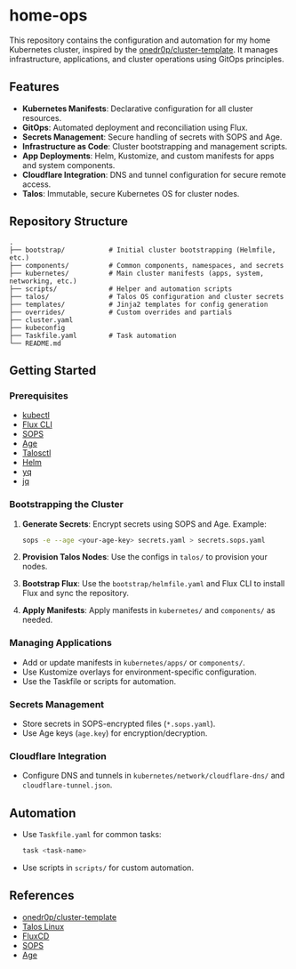 # home-ops

This repository contains the configuration and automation for my home Kubernetes cluster, inspired by the [onedr0p/cluster-template](https://github.com/onedr0p/cluster-template). It manages infrastructure, applications, and cluster operations using GitOps principles.

## Features

- **Kubernetes Manifests**: Declarative configuration for all cluster resources.
- **GitOps**: Automated deployment and reconciliation using Flux.
- **Secrets Management**: Secure handling of secrets with SOPS and Age.
- **Infrastructure as Code**: Cluster bootstrapping and management scripts.
- **App Deployments**: Helm, Kustomize, and custom manifests for apps and system components.
- **Cloudflare Integration**: DNS and tunnel configuration for secure remote access.
- **Talos**: Immutable, secure Kubernetes OS for cluster nodes.

## Repository Structure

```none
.
├── bootstrap/           # Initial cluster bootstrapping (Helmfile, etc.)
├── components/          # Common components, namespaces, and secrets
├── kubernetes/          # Main cluster manifests (apps, system, networking, etc.)
├── scripts/             # Helper and automation scripts
├── talos/               # Talos OS configuration and cluster secrets
├── templates/           # Jinja2 templates for config generation
├── overrides/           # Custom overrides and partials
├── cluster.yaml
├── kubeconfig
├── Taskfile.yaml        # Task automation
└── README.md
```

## Getting Started

### Prerequisites

- [kubectl](https://kubernetes.io/docs/tasks/tools/)
- [Flux CLI](https://fluxcd.io/docs/installation/)
- [SOPS](https://github.com/mozilla/sops)
- [Age](https://github.com/FiloSottile/age)
- [Talosctl](https://www.talos.dev/docs/latest/introduction/installation/)
- [Helm](https://helm.sh/)
- [yq](https://github.com/mikefarah/yq)
- [jq](https://stedolan.github.io/jq/)

### Bootstrapping the Cluster

1. **Generate Secrets**:
   Encrypt secrets using SOPS and Age.
   Example:

   ```sh
   sops -e --age <your-age-key> secrets.yaml > secrets.sops.yaml
   ```

2. **Provision Talos Nodes**:
   Use the configs in `talos/` to provision your nodes.

3. **Bootstrap Flux**:
   Use the `bootstrap/helmfile.yaml` and Flux CLI to install Flux and sync the repository.

4. **Apply Manifests**:
   Apply manifests in `kubernetes/` and `components/` as needed.

### Managing Applications

- Add or update manifests in `kubernetes/apps/` or `components/`.
- Use Kustomize overlays for environment-specific configuration.
- Use the Taskfile or scripts for automation.

### Secrets Management

- Store secrets in SOPS-encrypted files (`*.sops.yaml`).
- Use Age keys (`age.key`) for encryption/decryption.

### Cloudflare Integration

- Configure DNS and tunnels in `kubernetes/network/cloudflare-dns/` and `cloudflare-tunnel.json`.

## Automation

- Use `Taskfile.yaml` for common tasks:

  ```sh
  task <task-name>
  ```

- Use scripts in `scripts/` for custom automation.

## References

- [onedr0p/cluster-template](https://github.com/onedr0p/cluster-template)
- [Talos Linux](https://www.talos.dev/)
- [FluxCD](https://fluxcd.io/)
- [SOPS](https://github.com/mozilla/sops)
- [Age](https://github.com/FiloSottile/age)
